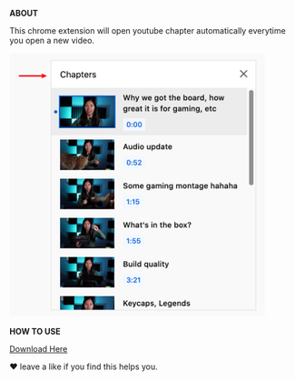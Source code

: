 **ABOUT**

This chrome extension will open youtube chapter automatically everytime you open a new video.

<img src="https://github.com/eret9616/show_youtube_chapter/blob/master/assets/chapter.png" alt="drawing" width="450"/>

**HOW TO USE**  

[Download Here](https://chrome.google.com/webstore/detail/show-youtube-chapter/jppdhhbhfplniidecbbiianinakbgeeb?hl=en&authuser=0)  

❤ leave a like if you find this helps you.
